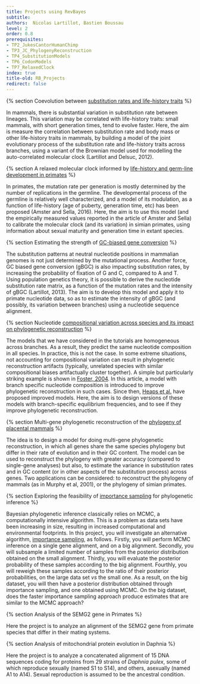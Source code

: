 ```yaml
---
title: Projects using RevBayes
subtitle:
authors:  Nicolas Lartillot, Bastien Boussau
level: 2
order: 0.8
prerequisites:
- TP2_JukesCantorHumanChimp
- TP3_JC_PhylogenyReconstruction
- TP4_SubstitutionModels
- TP6_CodonModels
- TP7_RelaxedClock
index: true
title-old: RB_Projects
redirect: false
---
```



{% section Coevolution between [substitution rates and life-history traits](Evolution2012Lartillot-2.pdf) %}

In mammals, there is substantial variation in substitution rate between lineages. This variation may be correlated with life-history traits: small mammals, with short generation times, tend to evolve faster. Here, the aim is measure the correlation between substitution rate and body mass or other life-history traits in mammals, by building a model of the joint evolutionary process of the substitution rate and life-history traits across branches, using a variant of the Brownian model used for modelling the auto-correlated molecular clock (Lartillot and Delsuc, 2012).

{% section A relaxed molecular clock informed by [life-history and germ-line development in primates](PNAS2016Amster.pdf) %}

In primates, the mutation rate per generation is mostly determined by the number of replications in the germline. The developmental process of the germline is relatively well characterized, and a model of its modulation, as a function of life-history (age of puberty, generation time, etc) has been proposed (Amster and Sella, 2016). Here, the aim is to use this model (and the empirically measured values reported in the article of Amster and Sella) to calibrate the molecular clock (and its variation) in simian primates, using information about sexual maturity and generation time in extant species.

{% section Estimating the strength of [GC-biased gene conversion](MBE2013Lartillot-1.pdf) %}

The substitution patterns at neutral nucleotide positions in mammalian genomes is not just determined by the mutational process. Another force, GC biased gene conversion (gBGC) is also impacting substitution rates, by increasing the probability of fixation of G and C, compared to A and T. Using population genetics theory, it is possible to derive the nucleotide substitution rate matrix, as a function of the mutation rates and the intensity of gBGC (Lartillot, 2013). The aim is to develop this model and apply it to primate nucleotide data, so as to estimate the intensity of gBGC (and possibly, its variation between branches) using a nucleotide sequence alignment.

{% section Nucleotide [compositional variation across species and its impact on phylogenetic reconstruction](SystBiol2004Foster-1.pdf) %}

The models that we have considered in the tutorials are homogeneous across branches. As a result, they predict the same nucleotide composition in all species. In practice, this is not the case. In some extreme situations, not accounting for compositional variation can result in phylogenetic reconstruction artifacts (typically, unrelated species with similar compositional biases artifactually cluster together). A simple but particularly striking example is shown in [Foster, 2004](SystBiol2004Foster-1.pdf). In this article, a model with branch specific nucleotide composition is  introduced to improve phylogenetic reconstruction in such cases. Since then, [Heaps et al.](Heaps_2014.pdf) have proposed improved models. Here, the aim is to design versions of these models with branch-specific equilibrium frequencies, and to see if they improve phylogenetic reconstruction.

{% section Multi-gene phylogenetic reconstruction of the [phylogeny of placental mammals](Science2001Murphy.pdf) %}

The idea is to design a model for doing multi-gene phylogenetic reconstruction, in which all genes share the same species phylogeny but differ in their rate of evolution and in their GC content. The model can be used to reconstruct the phylogeny with greater accuracy (compared to single-gene analyses) but also, to estimate the variance in substitution rates and in GC content (or in other aspects of the substitution process) across genes. Two applications can be considered: to reconstruct the phylogeny of mammals (as in Murphy et al, 2001), or the phylogeny of simian primates.


{% section Exploring the feasibility of [importance sampling](https://en.wikipedia.org/wiki/Importance_sampling) for phylogenetic inference %}

Bayesian phylogenetic inference classically relies on MCMC, a computationally intensive algorithm. This is a problem as data sets have been increasing in size, resulting in increased computational and environmental footprints. In this project, you will investigate an alternative algorithm, [importance sampling](https://en.wikipedia.org/wiki/Importance_sampling), as follows. Firstly, you will perform MCMC inference on a single gene alignment, and on a big alignment. Secondly, you will subsample a limited number of samples from the posterior distribution obtained on the small alignment. Thirdly, you will evaluate the posterior probability of these samples according to the big alignment. Fourthly, you will reweigh these samples according to the ratio of their posterior probabilities, on the large data set *vs* the small one. As a result, on the big dataset, you will then have a posterior distribution obtained through importance sampling, and one obtained using MCMC. On the big dataset, does the faster importance sampling approach produce estimates that are similar to the MCMC approach?


{% section Analysis of the SEMG2 gene in Primates %}

Here the project is to analyze an alignment of the SEMG2 gene from primate species that differ in their mating systems.


{% section Analysis of mitochondrial protein evolution in Daphnia %}

Here the project is to analyze a concatenated alignment of 15 DNA sequences coding for proteins from 29 strains of *Daphnia pulex*, some of which reproduce sexually (named S1 to S14), and others, asexually (named A1 to A14). Sexual reproduction is assumed to be the ancestral condition.
